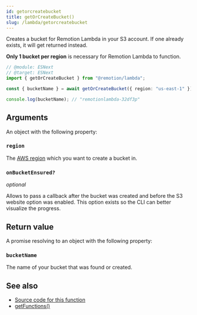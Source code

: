 ```yaml
---
id: getorcreatebucket
title: getOrCreateBucket()
slug: /lambda/getorcreatebucket
---
```


Creates a bucket for Remotion Lambda in your S3 account. If one already exists, it will get returned instead.

**Only 1 bucket per region** is necessary for Remotion Lambda to function.

```ts twoslash
// @module: ESNext
// @target: ESNext
import { getOrCreateBucket } from "@remotion/lambda";

const { bucketName } = await getOrCreateBucket({ region: "us-east-1" });

console.log(bucketName); // "remotionlambda-32df3p"
```

## Arguments

An object with the following property:

### `region`

The [AWS region](/docs/lambda/region-selection) which you want to create a bucket in.

### `onBucketEnsured?`

_optional_

Allows to pass a callback after the bucket was created and before the S3 website option was enabled. This option exists so the CLI can better visualize the progress.

## Return value

A promise resolving to an object with the following property:

### `bucketName`

The name of your bucket that was found or created.

## See also

- [Source code for this function](https://github.com/remotion-dev/remotion/blob/main/packages/lambda/src/api/get-or-create-bucket.ts)
- [getFunctions()](/docs/lambda/getfunctions)
